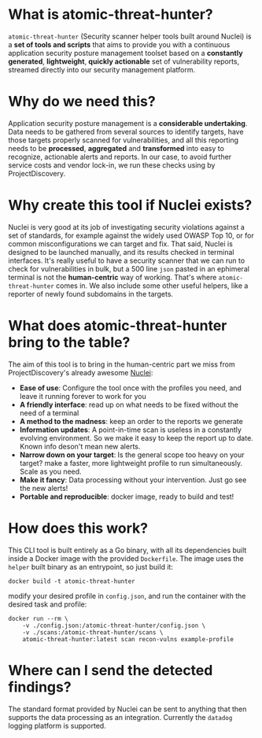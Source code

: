 # What is atomic-threat-hunter?
`atomic-threat-hunter` (Security scanner helper tools built around Nuclei) is a **set of tools and scripts** that aims to provide you with a continuous application security posture management toolset based on a **constantly generated**, **lightweight**, **quickly actionable** set of vulnerability reports, streamed directly into our security management platform.

# Why do we need this?
Application security posture management is a **considerable undertaking**. Data needs to be gathered from several sources to identify targets, have those targets properly scanned for vulnerabilities, and all this reporting needs to be **processed**, **aggregated** and **transformed** into easy to recognize, actionable alerts and reports. In our case, to avoid further service costs and vendor lock-in, we run these checks using  by ProjectDiscovery.

# Why create this tool if Nuclei exists?
Nuclei is very good at its job of investigating security violations against a set of standards, for example against the widely used OWASP Top 10, or for common misconfigurations we can target and fix. That said, Nuclei is designed to be launched manually, and its results checked in terminal interfaces. It's really useful to have a security scanner that we can run to check for vulnerabilities in bulk, but a 500 line `json` pasted in an ephimeral terminal is not the **human-centric** way of working. That's where `atomic-threat-hunter` comes in. We also include some other useful helpers, like a reporter of newly found subdomains in the targets.

# What does atomic-threat-hunter bring to the table?
The aim of this tool is to bring in the human-centric part we miss from ProjectDiscovery's already awesome [Nuclei](https://github.com/projectdiscovery/nuclei):
- **Ease of use**: Configure the tool once with the profiles you need, and leave it running forever to work for you
- **A friendly interface**: read up on what needs to be fixed without the need of a terminal
- **A method to the madness**: keep an order to the reports we generate
- **Information updates**: A point-in-time scan is useless in a constantly evolving environment. So we make it easy to keep the report up to date. Known info deson't mean new alerts.
- **Narrow down on your target**: Is the general scope too heavy on your target? make a faster, more lightweight profile to run simultaneously. Scale as you need.
- **Make it fancy**: Data processing without your intervention. Just go see the new alerts!
- **Portable and reproducible**: docker image, ready to build and test!

# How does this work?
This CLI tool is built entirely as a Go binary, with all its dependencies built inside a Docker image with the provided `Dockerfile`. The image uses the `helper` built binary as an entrypoint, so just build it:
```
docker build -t atomic-threat-hunter
```

modify your desired profile in `config.json`, and run the container with the desired task and profile:
```
docker run --rm \
    -v ./config.json:/atomic-threat-hunter/config.json \
    -v ./scans:/atomic-threat-hunter/scans \
    atomic-threat-hunter:latest scan recon-vulns example-profile
```

# Where can I send the detected findings?
The standard format provided by Nuclei can be sent to anything that then supports the data processing as an integration. Currently the `datadog` logging platform is supported.
